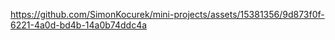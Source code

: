 

https://github.com/SimonKocurek/mini-projects/assets/15381356/9d873f0f-6221-4a0d-bd4b-14a0b74ddc4a

